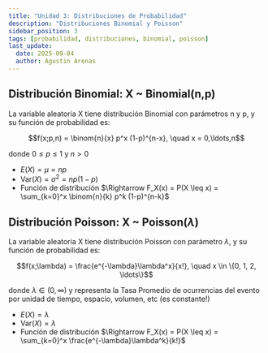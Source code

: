 ```yaml
---
title: "Unidad 3: Distribuciones de Probabilidad"
description: "Distribuciones Binomial y Poisson"
sidebar_position: 3
tags: [probabilidad, distribuciones, binomial, poisson]
last_update:
  date: 2025-09-04
  author: Agustin Arenas
---
```


## Distribución Binomial: X ~ Binomial(n,p)

La variable aleatoria X tiene distribución Binomial con parámetros n y p, y su
función de probabilidad es:

$$f(x;p,n) = \binom{n}{x} p^x (1-p)^{n-x}, \quad x = 0,\ldots,n$$

donde $0 \leq p \leq 1$ y $n > 0$

- $E(X) = \mu = np$
- $\text{Var}(X) = \sigma^2 = np(1-p)$
- Función de distribución $\Rightarrow F_X(x) = P(X \leq x) = \sum_{k=0}^x \binom{n}{k} p^k (1-p)^{n-k}$

## Distribución Poisson: X ~ Poisson($\lambda$)

La variable aleatoria X tiene distribución Poisson con parámetro $\lambda$, y su
función de probabilidad es:

$$f(x;\lambda) = \frac{e^{-\lambda}\lambda^x}{x!}, \quad x \in \{0, 1, 2, \ldots\}$$

donde $\lambda \in (0,\infty)$ y representa la Tasa Promedio de ocurrencias del evento por unidad de tiempo, espacio, volumen, etc (es constante!)

- $E(X) = \lambda$
- $\text{Var}(X) = \lambda$
- Función de distribución $\Rightarrow F_X(x) = P(X \leq x) = \sum_{k=0}^x \frac{e^{-\lambda}\lambda^k}{k!}$